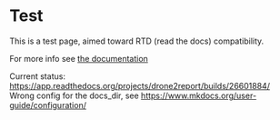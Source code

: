 # Test

This is a test page, aimed toward RTD (read the docs) compatibility.

For more info see [the documentation](https://example-mkdocs-basic.readthedocs.io/en/latest/)

Current status: https://app.readthedocs.org/projects/drone2report/builds/26601884/
Wrong config for the docs_dir, see https://www.mkdocs.org/user-guide/configuration/
